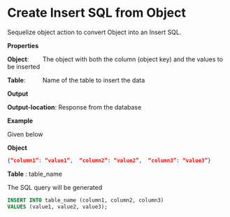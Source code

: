 # Create Insert SQL from Object

Sequelize object action to convert Object into an Insert SQL.

 **Properties**
 

**Object**:        The object with both the column (object key) and the values to be inserted

**Table**:          Name of the table to insert the data

 **Output**
 

**Output-location**: Response from the database

 **Example**
 

Given below 

**Object**

```json
{“column1”: “value1”,  “column2”: “value2”,  “column3”: “value3”}
```

**Table** : table_name

The SQL query will be generated

```sql
INSERT INTO table_name (column1, column2, column3)
VALUES (value1, value2, value3);
```